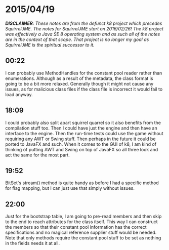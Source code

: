 # 2015/04/19

***DISCLAIMER***: _These notes are from the defunct k8 project which_
_precedes SquirrelJME. The notes for SquirrelJME start on 2016/02/26!_
_The k8 project was effectively a Java SE 8 operating system and as such_
_all of the notes are in the context of that scope. That project is no_
_longer my goal as SquirrelJME is the spiritual successor to it._

## 00:22

I can probably use MethodHandles for the constant pool reader rather than
enumerations. Although as a result of the metadata, the class format is going
to be a bit more relaxed. Generally though it might not cause any issues, as
for malicious class files if the class file is incorrect it would fail to load
anyway.

## 18:09

I could probably also split apart squirrel quarrel so it also benefits from
the compilation stuff too. Then I could have just the engine and then have an
interface to the engine. Then the run-time tests could use the game without
requiring any AWT or Swing stuff. Then perhaps in the future it could be
ported to JavaFX and such. When it comes to the GUI of k8, I am kind of
thinking of putting AWT and Swing on top of JavaFX so all three look and act
the same for the most part.

## 19:52

BitSet's stream() method is quite handy as before I had a specific method for
flag mapping, but I can just use that simply without issues.

## 22:00

Just for the bootstrap table, I am going to pre-read members and then skip to
the end to reach attributes for the class itself. This way I can construct the
members so that their constant pool information has the correct specifications
and no magical reference supplier stuff would be needed. Note that only
methods require the constant pool stuff to be set as nothing in the fields
needs it at all.

